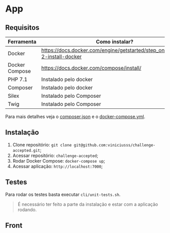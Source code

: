 # App

## Requisitos

|Ferramenta|Como instalar?|
|----------|--------------|
|Docker|https://docs.docker.com/engine/getstarted/step_one/#/step-2-install-docker|
|Docker Compose|https://docs.docker.com/compose/install/|
|PHP 7.1|Instalado pelo docker|
|Composer|Instalado pelo docker|
|Silex|Instalado pelo Composer|
|Twig|Instalado pelo Composer|

Para mais detalhes veja o [composer.json](composer.json) e o [docker-compose.yml](docker-compose.yml).

## Instalação

1. Clone repositório: `git clone git@github.com:viniciusss/challenge-accepted.git`;
2. Acessar repositório: `challenge-accepted`;
3. Rodar Docker Compose: `docker-compose up`;
4. Acessar aplicação: `http://localhost:7000`;

## Testes

Para rodar os testes basta executar `cli/unit-tests.sh`.

> É necessário ter feito a parte da instalação e estar com a aplicação rodando.

## Front

